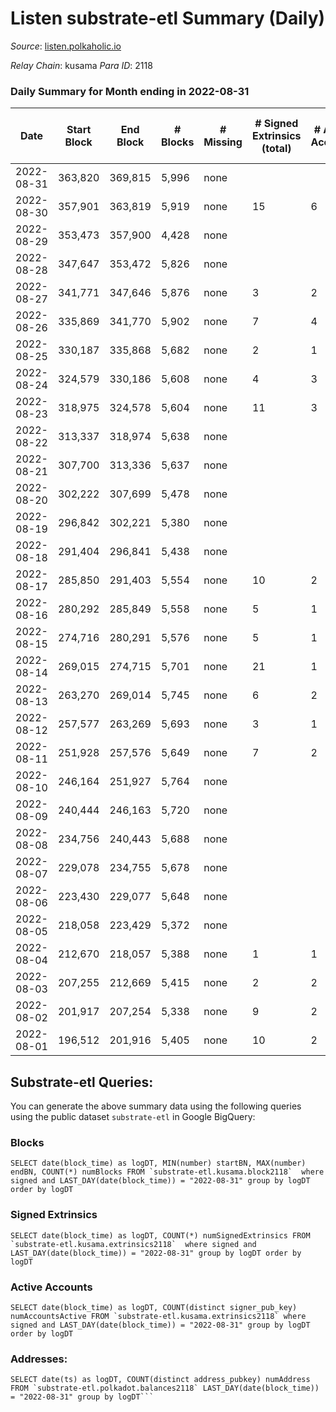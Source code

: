 # Listen substrate-etl Summary (Daily)

_Source_: [listen.polkaholic.io](https://listen.polkaholic.io)

*Relay Chain*: kusama
*Para ID*: 2118



### Daily Summary for Month ending in 2022-08-31


| Date | Start Block | End Block | # Blocks | # Missing | # Signed Extrinsics (total) | # Active Accounts | # Addresses with Balances | # Events | # Transfers | # XCM Transfers In | # XCM Transfers Out |
| ---- | ----------- | --------- | -------- | --------- | --------------------------- | ----------------- | ------------------------- | -------- | ----------- | ------------------ | ------------------- |
| 2022-08-31 | 363,820 | 369,815 | 5,996 | none |  |  | 27 | 11,995 |   |   |   |
| 2022-08-30 | 357,901 | 363,819 | 5,919 | none | 15 | 6 | 27 | 11,926 | 6  |   |   |
| 2022-08-29 | 353,473 | 357,900 | 4,428 | none |  |  | 23 | 8,858 |   |   |   |
| 2022-08-28 | 347,647 | 353,472 | 5,826 | none |  |  | 23 | 11,655 |   |   |   |
| 2022-08-27 | 341,771 | 347,646 | 5,876 | none | 3 | 2 | 23 | 11,775 |   |   |   |
| 2022-08-26 | 335,869 | 341,770 | 5,902 | none | 7 | 4 | 23 | 11,849 | 3  |   |   |
| 2022-08-25 | 330,187 | 335,868 | 5,682 | none | 2 | 1 | 22 | 11,375 | 1  |   |   |
| 2022-08-24 | 324,579 | 330,186 | 5,608 | none | 4 | 3 | 22 | 11,248 | 1  |   |   |
| 2022-08-23 | 318,975 | 324,578 | 5,604 | none | 11 | 3 | 21 | 11,288 | 4  |   |   |
| 2022-08-22 | 313,337 | 318,974 | 5,638 | none |  |  | 19 | 11,279 |   |   |   |
| 2022-08-21 | 307,700 | 313,336 | 5,637 | none |  |  | 19 | 11,278 |   |   |   |
| 2022-08-20 | 302,222 | 307,699 | 5,478 | none |  |  | 19 | 10,959 |   |   |   |
| 2022-08-19 | 296,842 | 302,221 | 5,380 | none |  |  | 19 | 10,763 |   |   |   |
| 2022-08-18 | 291,404 | 296,841 | 5,438 | none |  |  | 19 | 10,879 |   |   |   |
| 2022-08-17 | 285,850 | 291,403 | 5,554 | none | 10 | 2 | 19 | 11,152 |   |   |   |
| 2022-08-16 | 280,292 | 285,849 | 5,558 | none | 5 | 1 | 19 | 11,151 |   |   |   |
| 2022-08-15 | 274,716 | 280,291 | 5,576 | none | 5 | 1 | 19 | 11,180 |   |   |   |
| 2022-08-14 | 269,015 | 274,715 | 5,701 | none | 21 | 1 | 19 | 11,492 | 2  |   |   |
| 2022-08-13 | 263,270 | 269,014 | 5,745 | none | 6 | 2 | 19 | 11,516 | 3  |   |   |
| 2022-08-12 | 257,577 | 263,269 | 5,693 | none | 3 | 1 | 19 | 11,404 |   |   |   |
| 2022-08-11 | 251,928 | 257,576 | 5,649 | none | 7 | 2 | 19 | 11,339 | 6  |   |   |
| 2022-08-10 | 246,164 | 251,927 | 5,764 | none |  |  | 17 | 11,531 |   |   |   |
| 2022-08-09 | 240,444 | 246,163 | 5,720 | none |  |  | 17 | 11,443 |   |   |   |
| 2022-08-08 | 234,756 | 240,443 | 5,688 | none |  |  | 17 | 11,379 |   |   |   |
| 2022-08-07 | 229,078 | 234,755 | 5,678 | none |  |  | 17 | 11,359 |   |   |   |
| 2022-08-06 | 223,430 | 229,077 | 5,648 | none |  |  | 17 | 11,299 |   |   |   |
| 2022-08-05 | 218,058 | 223,429 | 5,372 | none |  |  | 17 | 10,747 |   |   |   |
| 2022-08-04 | 212,670 | 218,057 | 5,388 | none | 1 | 1 | 17 | 10,782 |   |   |   |
| 2022-08-03 | 207,255 | 212,669 | 5,415 | none | 2 | 2 | 17 | 10,843 |   |   |   |
| 2022-08-02 | 201,917 | 207,254 | 5,338 | none | 9 | 2 | 17 | 10,753 | 3  | 5 ($1.46) | 6 ($0.70) |
| 2022-08-01 | 196,512 | 201,916 | 5,405 | none | 10 | 2 | 16 | 10,876 | 2  | 1  | 1  |

## Substrate-etl Queries:
You can generate the above summary data using the following queries using the public dataset `substrate-etl` in Google BigQuery:


### Blocks
```
SELECT date(block_time) as logDT, MIN(number) startBN, MAX(number) endBN, COUNT(*) numBlocks FROM `substrate-etl.kusama.block2118`  where signed and LAST_DAY(date(block_time)) = "2022-08-31" group by logDT order by logDT
```


### Signed Extrinsics
```
SELECT date(block_time) as logDT, COUNT(*) numSignedExtrinsics FROM `substrate-etl.kusama.extrinsics2118`  where signed and LAST_DAY(date(block_time)) = "2022-08-31" group by logDT order by logDT
```


### Active Accounts
```
SELECT date(block_time) as logDT, COUNT(distinct signer_pub_key) numAccountsActive FROM `substrate-etl.kusama.extrinsics2118` where signed and LAST_DAY(date(block_time)) = "2022-08-31" group by logDT order by logDT
```


### Addresses:
```
SELECT date(ts) as logDT, COUNT(distinct address_pubkey) numAddress FROM `substrate-etl.polkadot.balances2118` LAST_DAY(date(block_time)) = "2022-08-31" group by logDT```

